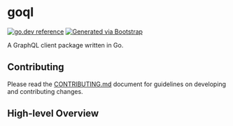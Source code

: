 
# goql
[![go.dev reference](https://img.shields.io/badge/go.dev-reference-007d9c?logo=go&logoColor=white)](https://engdocs.outreach.cloud/github.com/getoutreach/goql)
[![Generated via Bootstrap](https://img.shields.io/badge/Outreach-Bootstrap-%235951ff)](https://github.com/getoutreach/bootstrap)

A GraphQL client package written in Go.

## Contributing

Please read the [CONTRIBUTING.md](.github/CONTRIBUTING.md) document for guidelines on developing and contributing changes.

## High-level Overview

<!--- Block(overview) -->
<!--- EndBlock(overview) -->